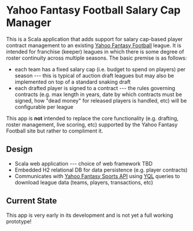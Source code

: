 # Yahoo Fantasy Football Salary Cap Manager

This is a Scala application that adds support for salary cap-based player contract management to an existing [Yahoo Fantasy Football](https://football.fantasysports.yahoo.com/) league.  It is intended for franchise (keeper) leagues in which there is some degree of roster continuity across multiple seasons.  The basic premise is as follows:
- each team has a fixed salary cap (i.e. budget to spend on players) per season --- this is typical of auction draft leagues but may also be implemented on top of a standard snaking draft
- each drafted player is signed to a contract --- the rules governing contracts (e.g. max length in years, date by which contracts must be signed, how "dead money" for released players is handled, etc) will be configurable per league

This app is **not** intended to replace the core functionality (e.g. drafting, roster management, live scoring, etc) supported by the Yahoo Fantasy Football site but rather to compliment it.  

## Design

- Scala web application --- choice of web framework TBD
- Embedded H2 relational DB for data persistence (e.g. player contracts)
- Communicates with [Yahoo Fantasy Sports API](https://developer.yahoo.com/fantasysports/guide/) using [YQL](https://developer.yahoo.com/yql/) queries to download league data (teams, players, transactions, etc)

## Current State

This app is very early in its development and is not yet a full working prototype!
